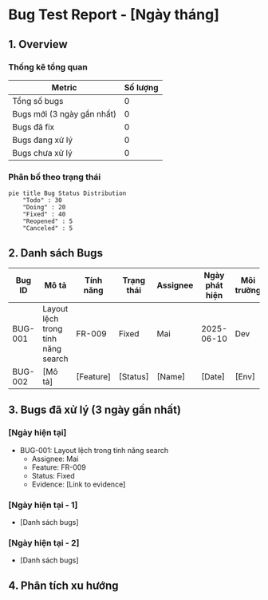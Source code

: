 # Bug Test Report - [Ngày tháng]

## 1. Overview

### Thống kê tổng quan
| Metric | Số lượng |
|--------|----------|
| Tổng số bugs | 0 |
| Bugs mới (3 ngày gần nhất) | 0 |
| Bugs đã fix | 0 |
| Bugs đang xử lý | 0 |
| Bugs chưa xử lý | 0 |

### Phân bố theo trạng thái
```mermaid
pie title Bug Status Distribution
    "Todo" : 30
    "Doing" : 20
    "Fixed" : 40
    "Reopened" : 5
    "Canceled" : 5
```

## 2. Danh sách Bugs

| Bug ID | Mô tả | Tính năng | Trạng thái | Assignee | Ngày phát hiện | Môi trường |
|--------|-------|-----------|------------|----------|----------------|------------|
| BUG-001 | Layout lệch trong tính năng search | FR-009 | Fixed | Mai | 2025-06-10 | Dev |
| BUG-002 | [Mô tả] | [Feature] | [Status] | [Name] | [Date] | [Env] |

## 3. Bugs đã xử lý (3 ngày gần nhất)

### [Ngày hiện tại]
- BUG-001: Layout lệch trong tính năng search
  - Assignee: Mai
  - Feature: FR-009
  - Status: Fixed
  - Evidence: [Link to evidence]

### [Ngày hiện tại - 1]
- [Danh sách bugs]

### [Ngày hiện tại - 2]
- [Danh sách bugs]

## 4. Phân tích xu hướng
